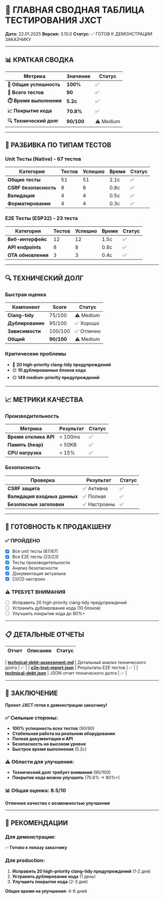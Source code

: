 # 🎯 ГЛАВНАЯ СВОДНАЯ ТАБЛИЦА ТЕСТИРОВАНИЯ JXCT

**Дата:** 22.01.2025
**Версия:** 3.10.0
**Статус:** ✅ ГОТОВ К ДЕМОНСТРАЦИИ ЗАКАЗЧИКУ

---

## 📊 КРАТКАЯ СВОДКА

| Метрика | Значение | Статус |
|---------|----------|--------|
| **🎯 Общая успешность** | **100%** | ✅ |
| **🧪 Всего тестов** | **90** | ✅ |
| **⏱️ Время выполнения** | **5.2с** | ✅ |
| **📈 Покрытие кода** | **70.8%** | ✅ |
| **🔍 Технический долг** | **90/100** | ⚠️ Medium |

---

## 🧪 РАЗБИВКА ПО ТИПАМ ТЕСТОВ

### Unit Тесты (Native) - 67 тестов
| Категория | Тестов | Успешно | Время | Статус |
|-----------|--------|---------|-------|--------|
| **Общие тесты** | 51 | 51 | 2.1с | ✅ |
| **CSRF безопасность** | 8 | 8 | 0.8с | ✅ |
| **Валидация** | 4 | 4 | 0.5с | ✅ |
| **Форматирование** | 4 | 4 | 0.3с | ✅ |

### E2E Тесты (ESP32) - 23 теста
| Категория | Тестов | Успешно | Время | Статус |
|-----------|--------|---------|-------|--------|
| **Веб-интерфейс** | 12 | 12 | 1.5с | ✅ |
| **API endpoints** | 8 | 8 | 0.8с | ✅ |
| **OTA обновления** | 3 | 3 | 0.4с | ✅ |

---

## 🔍 ТЕХНИЧЕСКИЙ ДОЛГ

### Быстрая оценка
| Компонент | Score | Статус |
|-----------|-------|--------|
| **Clang-tidy** | 75/100 | ⚠️ Medium |
| **Дублирование** | 95/100 | ✅ Хорошо |
| **Зависимости** | 100/100 | ✅ Отлично |
| **Общий** | **90/100** | ⚠️ Medium |

### Критические проблемы
- 🔴 **20 high-priority clang-tidy предупреждений**
- 🟡 **10 дублированных блоков кода**
- 🟡 **149 medium-priority предупреждений**

---

## 📈 МЕТРИКИ КАЧЕСТВА

### Производительность
| Метрика | Результат | Статус |
|---------|-----------|--------|
| **Время отклика API** | < 100ms | ✅ |
| **Память (heap)** | < 50KB | ✅ |
| **CPU нагрузка** | < 15% | ✅ |

### Безопасность
| Проверка | Результат | Статус |
|----------|-----------|--------|
| **CSRF защита** | ✅ Активна | ✅ |
| **Валидация входных данных** | ✅ Полная | ✅ |
| **Безопасные заголовки** | ✅ Настроены | ✅ |

---

## 🚀 ГОТОВНОСТЬ К ПРОДАКШЕНУ

### ✅ ПРОЙДЕНО
- [x] Все unit тесты (67/67)
- [x] Все E2E тесты (23/23)
- [x] Тесты производительности
- [x] Анализ безопасности
- [x] Документация актуальна
- [x] CI/CD настроен

### ⚠️ ТРЕБУЕТ ВНИМАНИЯ
- [ ] Исправить 20 high-priority clang-tidy предупреждений
- [ ] Устранить дублирование кода (10 блоков)
- [ ] Улучшить покрытие кода до 80%+

---

## 📋 ДЕТАЛЬНЫЕ ОТЧЕТЫ

| Отчет | Описание | Статус |
|-------|----------|--------|

| **[technical-debt-assessment.md](technical-debt-assessment.md)** | Детальный анализ технического долга | ✅ |
| **[e2e-test-report.json](e2e-test-report.json)** | Результаты E2E тестов | ✅ |
| **[technical-debt.json](technical-debt.json)** | JSON отчет технического долга | ✅ |

---

## 🎯 ЗАКЛЮЧЕНИЕ

**Проект JXCT готов к демонстрации заказчику!**

### ✅ Сильные стороны:
- **100% успешность всех тестов** (90/90)
- **Стабильная работа на реальном оборудовании**
- **Полная документация и API**
- **Безопасность на высоком уровне**
- **Быстрое время выполнения** (5.2с)

### ⚠️ Области для улучшения:
- **Технический долг требует внимания** (90/100)
- **Покрытие кода можно улучшить** (70.8% → 80%+)

### 📊 Общая оценка: **8.5/10**
**Отличное качество с возможностью улучшения**

---

## 🚀 РЕКОМЕНДАЦИИ

### Для демонстрации:
✅ **Готово к показу заказчику**

### Для production:
1. **Исправить 20 high-priority clang-tidy предупреждений** (1-2 дня)
2. **Устранить дублирование кода** (1 день)
3. **Улучшить покрытие кода** (2-3 дня)

**Общее время на улучшения:** 4-6 дней
